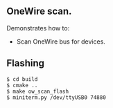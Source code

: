 ## OneWire scan.

Demonstrates how to:
- Scan OneWire bus for devices.

## Flashing

```
$ cd build
$ cmake ..
$ make ow_scan_flash
$ miniterm.py /dev/ttyUSB0 74880
```
